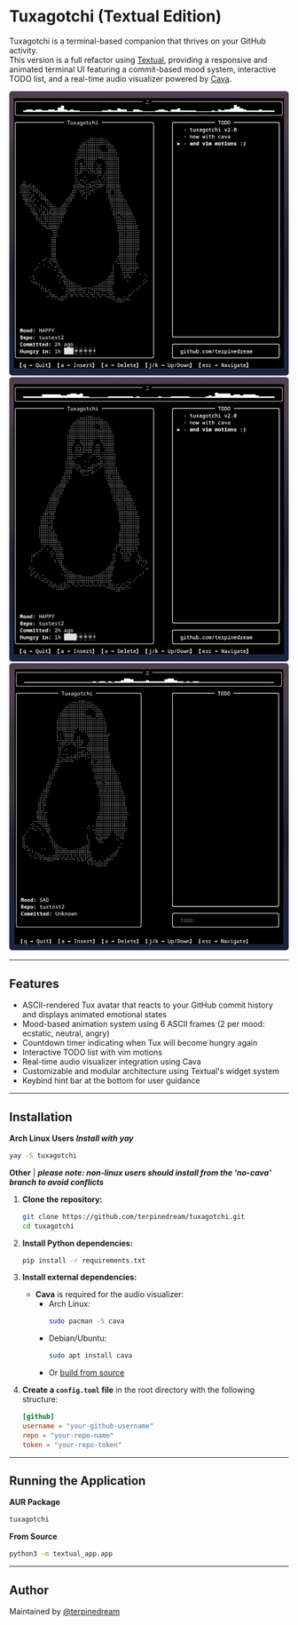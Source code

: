 # Tuxagotchi (Textual Edition)

Tuxagotchi is a terminal-based companion that thrives on your GitHub activity.  
This version is a full refactor using [Textual](https://textual.textualize.io/), providing a responsive and animated terminal UI featuring a commit-based mood system, interactive TODO list, and a real-time audio visualizer powered by [Cava](https://github.com/karlstav/cava).

![Screenshot](screenshots/textural/screenshot_06082025_201007.jpg)
![Screenshot](screenshots/textural/screenshot_06082025_201037.jpg)
![Screenshot](screenshots/textural/screenshot_06082025_201833.jpg)

---

## Features

- ASCII-rendered Tux avatar that reacts to your GitHub commit history and displays animated emotional states
- Mood-based animation system using 6 ASCII frames (2 per mood: ecstatic, neutral, angry)
- Countdown timer indicating when Tux will become hungry again
- Interactive TODO list with vim motions
- Real-time audio visualizer integration using Cava
- Customizable and modular architecture using Textual's widget system
- Keybind hint bar at the bottom for user guidance

---

## Installation

**Arch Linux Users**
***Install with yay***
```bash
yay -S tuxagotchi
```

**Other** | ***please note: non-linux users should install from the 'no-cava' branch to avoid conflicts***
1. **Clone the repository:**
   ```bash
   git clone https://github.com/terpinedream/tuxagotchi.git
   cd tuxagotchi
   ```

2. **Install Python dependencies:**
   ```bash
   pip install -r requirements.txt
   ```

3. **Install external dependencies:**

   - **Cava** is required for the audio visualizer:
     - Arch Linux:
       ```bash
       sudo pacman -S cava
       ```
     - Debian/Ubuntu:
       ```bash
       sudo apt install cava
       ```
     - Or [build from source](https://github.com/karlstav/cava#installation)

4. **Create a `config.toml` file** in the root directory with the following structure:
   ```toml
   [github]
   username = "your-github-username"
   repo = "your-repo-name"
   token = "your-repo-token"
   ```

---

## Running the Application

**AUR Package**
```bash
tuxagotchi
```
**From Source**

```bash
python3 -m textual_app.app
```

---

## Author

Maintained by [@terpinedream](https://github.com/terpinedream)

